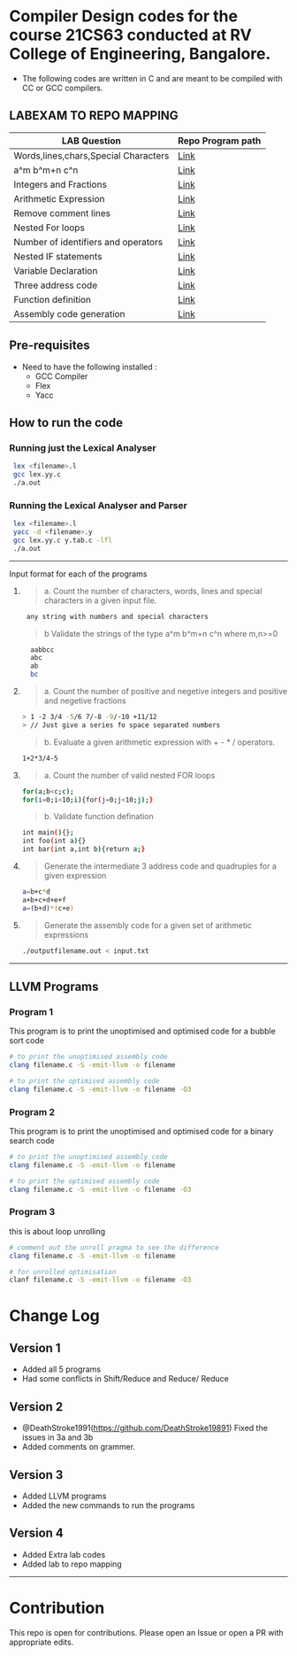 # Compiler Design codes for the course 21CS63 conducted at RV College of Engineering, Bangalore.

- The following codes are written in C and are meant to be compiled with CC or GCC compilers.

## LABEXAM TO REPO MAPPING

| LAB Question                         | Repo Program path                                                                                  |
| ------------------------------------ | -------------------------------------------------------------------------------------------------- |
| Words,lines,chars,Special Characters | [Link](https://github.com/KTS-o7/Compiler-Design/blob/main/Prog1/Lex/lex.l)                        |
| a^m b^m+n c^n                        | [Link](https://github.com/KTS-o7/Compiler-Design/blob/main/Prog1/Yacc/yacc.y)                      |
| Integers and Fractions               | [Link](https://github.com/KTS-o7/Compiler-Design/blob/main/Prog2/Lex/lex.l)                        |
| Arithmetic Expression                | [Link](https://github.com/KTS-o7/Compiler-Design/blob/main/Prog2/Yacc/yacc.y)                      |
| Remove comment lines                 | [Link](https://github.com/KTS-o7/Compiler-Design/blob/main/Lab%20New%20Codes/commentRemover/lex.l) |
| Nested For loops                     | [Link](https://github.com/KTS-o7/Compiler-Design/blob/main/Prog3/a/lex.l)                          |
| Number of identifiers and operators  | [Link](https://github.com/KTS-o7/Compiler-Design/blob/main/Lab%20New%20Codes/keywordCount/lex.l)   |
| Nested IF statements                 | [Link](https://github.com/KTS-o7/Compiler-Design/blob/main/Lab%20New%20Codes/nestedIf/lex.l)       |
| Variable Declaration                 | [Link](https://github.com/KTS-o7/Compiler-Design/blob/main/Lab%20New%20Codes/declCount/lex.l)      |
| Three address code                   | [Link](https://github.com/KTS-o7/Compiler-Design/blob/main/Prog4/lex.l)                            |
| Function definition                  | [Link](https://github.com/KTS-o7/Compiler-Design/blob/main/Prog3/b/lex.l)                          |
| Assembly code generation             | [Link](https://github.com/KTS-o7/Compiler-Design/blob/main/Prog5/lex.l)                            |

## Pre-requisites

- Need to have the following installed :
  - GCC Compiler
  - Flex
  - Yacc

## How to run the code

### Running just the Lexical Analyser

```bash
 lex <filename>.l
 gcc lex.yy.c
 ./a.out
```

### Running the Lexical Analyser and Parser

```bash
 lex <filename>.l
 yacc -d <filename>.y
 gcc lex.yy.c y.tab.c -lfl
 ./a.out
```

---

Input format for each of the programs

1.  > a. Count the number of characters, words, lines and special characters in a given input file.
    ```bash
     any string with numbers and special characters
    ```
    > b Validate the strings of the type a^m b^m+n c^n where m,n>=0
    ```bash
      aabbcc
      abc
      ab
      bc
    ```
2.  > a. Count the number of positive and negetive integers and positive and negetive fractions

    ```bash
    > 1 -2 3/4 -5/6 7/-8 -9/-10 +11/12
    > // Just give a series fo space separated numbers
    ```

    > b. Evaluate a given arithmetic expression with + - \* / operators.

    ```bash
    1+2*3/4-5
    ```

3.  > a. Count the number of valid nested FOR loops
    ```bash
    for(a;b<c;c);
    for(i=0;i<10;i){for(j=0;j<10;j);}
    ```
    > b. Validate function defination
    ```bash
    int main(){};
    int foo(int a){}
    int bar(int a,int b){return a;}
    ```
4.  > Generate the intermediate 3 address code and quadruples for a given expression

    ```bash
    a=b+c*d
    a+b+c+d+e+f
    a=(b+d)*(c+e)
    ```

5.  > Generate the assembly code for a given set of arithmetic expressions

    ```bash
    ./outputfilename.out < input.txt
    ```

---

## LLVM Programs

### Program 1

This program is to print the unoptimised and optimised code for a bubble sort code

```bash
# to print the unoptimised assembly code
clang filename.c -S -emit-llvm -o filename

# to print the optimised assembly code
clang filename.c -S -emit-llvm -o filename -O3
```

### Program 2

This program is to print the unoptimised and optimised code for a binary search code

```bash
# to print the unoptimised assembly code
clang filename.c -S -emit-llvm -o filename

# to print the optimised assembly code
clang filename.c -S -emit-llvm -o filename -O3
```

### Program 3

this is about loop unrolling

```bash
# comment out the unroll pragma to see the difference
clang filename.c -S -emit-llvm -o filename

# for unrolled optimisation
clanf filename.c -S -emit-llvm -o filename -O3
```

# Change Log

## Version 1

- Added all 5 programs
- Had some conflicts in Shift/Reduce and Reduce/ Reduce

## Version 2

- @DeathStroke1991(https://github.com/DeathStroke19891) Fixed the issues in 3a and 3b
- Added comments on grammer.

## Version 3

- Added LLVM programs
- Added the new commands to run the programs

## Version 4

- Added Extra lab codes
- Added lab to repo mapping

---

# Contribution

This repo is open for contributions. Please open an Issue or open a PR with appropriate edits.
